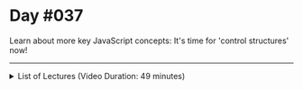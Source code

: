 # Day #037
Learn about more key JavaScript concepts: It's time for 'control structures' now!

---

<details>
    <summary>List of Lectures (Video Duration: 49 minutes)</summary>
    <ul>
        <li>Time to Practice: The Problem</li>
        <li>Time to Practice: The Solution</li>
        <hr>
        <li>Module Introduction</li>
        <li>Getting Started with "Control Structures"</li>
        <li>Introducing Boolean Values ("Booleans") & Comparison Operators</li>
        <li>Booleans & Comparison Operators In Action</li>
        <li>Using Booleans In "if" Statements (Conditional Code Execution)</li>
    </ul>
</details>